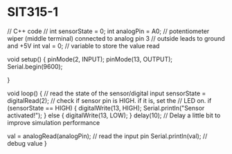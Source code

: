 # SIT315-1

// C++ code
//
int sensorState = 0;
int analogPin = A0; // potentiometer wiper (middle terminal) connected to analog pin 3
                    // outside leads to ground and +5V
int val = 0;  // variable to store the value read

void setup()
{
  pinMode(2, INPUT);
  pinMode(13, OUTPUT);
  Serial.begin(9600);

}

void loop()
{
  // read the state of the sensor/digital input
  sensorState = digitalRead(2);
  // check if sensor pin is HIGH. if it is, set the
  // LED on.
  if (sensorState == HIGH) {
    digitalWrite(13, HIGH);
    Serial.println("Sensor activated!");
  } else {
    digitalWrite(13, LOW);
  }
  delay(10); // Delay a little bit to improve simulation performance
  
   val = analogRead(analogPin);  // read the input pin
  Serial.println(val);          // debug value
}


